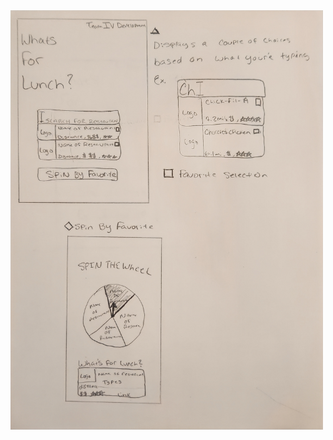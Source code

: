 <img src="https://github.com/ACHarrison32/Software-Engineering---Lunch-Decider-App/blob/main/Documentation/Sketches/Andrew's_App_Sketches/20230207_233532.jpg" width="500">
